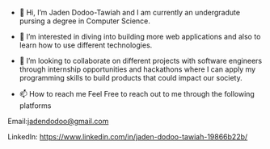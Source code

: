 - 👋 Hi, I’m Jaden Dodoo-Tawiah and I am currently an undergradute pursing a degree in Computer Science. 
- 👀 I’m interested in diving into building more web applications and also to learn how to use different technologies.  
- 💞️ I’m looking to collaborate on different projects with software engineers through internship opportunities and hackathons where I can apply my  programming skills to build products that could impact our society.

- 📫 How to reach me 
Feel Free to reach out to me through the following platforms

Email:jadendodoo@gmail.com 


Linkedln: https://www.linkedin.com/in/jaden-dodoo-tawiah-19866b22b/

<!---
JadenD5321/JadenD5321 is a ✨ special ✨ repository because its `README.md` (this file) appears on your GitHub profile.
You can click the Preview link to take a look at your changes.
--->
